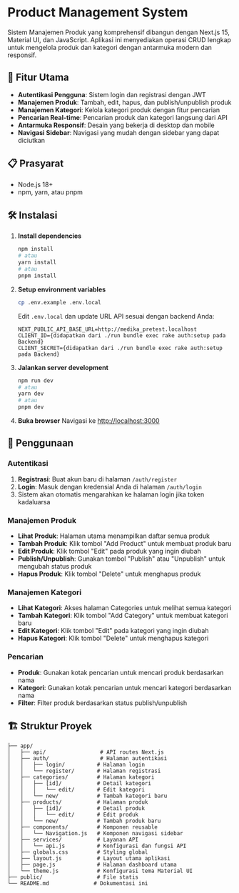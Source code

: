 # Product Management System

Sistem Manajemen Produk yang komprehensif dibangun dengan Next.js 15, Material UI, dan JavaScript. Aplikasi ini menyediakan operasi CRUD lengkap untuk mengelola produk dan kategori dengan antarmuka modern dan responsif.

## 🚀 Fitur Utama

- **Autentikasi Pengguna**: Sistem login dan registrasi dengan JWT
- **Manajemen Produk**: Tambah, edit, hapus, dan publish/unpublish produk
- **Manajemen Kategori**: Kelola kategori produk dengan fitur pencarian
- **Pencarian Real-time**: Pencarian produk dan kategori langsung dari API
- **Antarmuka Responsif**: Desain yang bekerja di desktop dan mobile
- **Navigasi Sidebar**: Navigasi yang mudah dengan sidebar yang dapat diciutkan

## 📋 Prasyarat

- Node.js 18+
- npm, yarn, atau pnpm

## 🛠️ Instalasi

1. **Install dependencies**
   ```bash
   npm install
   # atau
   yarn install
   # atau
   pnpm install
   ```

2. **Setup environment variables**
   ```bash
   cp .env.example .env.local
   ```
   Edit `.env.local` dan update URL API sesuai dengan backend Anda:
   ```env
   NEXT_PUBLIC_API_BASE_URL=http://medika_pretest.localhost
   CLIENT_ID={didapatkan dari ./run bundle exec rake auth:setup pada Backend}
   CLIENT_SECRET={didapatkan dari ./run bundle exec rake auth:setup pada Backend}
   ```

3. **Jalankan server development**
   ```bash
   npm run dev
   # atau
   yarn dev
   # atau
   pnpm dev
   ```

4. **Buka browser**
   Navigasi ke [http://localhost:3000](http://localhost:3000)

## 📖 Penggunaan

### Autentikasi
1. **Registrasi**: Buat akun baru di halaman `/auth/register`
2. **Login**: Masuk dengan kredensial Anda di halaman `/auth/login`
3. Sistem akan otomatis mengarahkan ke halaman login jika token kadaluarsa

### Manajemen Produk
- **Lihat Produk**: Halaman utama menampilkan daftar semua produk
- **Tambah Produk**: Klik tombol "Add Product" untuk membuat produk baru
- **Edit Produk**: Klik tombol "Edit" pada produk yang ingin diubah
- **Publish/Unpublish**: Gunakan tombol "Publish" atau "Unpublish" untuk mengubah status produk
- **Hapus Produk**: Klik tombol "Delete" untuk menghapus produk

### Manajemen Kategori
- **Lihat Kategori**: Akses halaman Categories untuk melihat semua kategori
- **Tambah Kategori**: Klik tombol "Add Category" untuk membuat kategori baru
- **Edit Kategori**: Klik tombol "Edit" pada kategori yang ingin diubah
- **Hapus Kategori**: Klik tombol "Delete" untuk menghapus kategori

### Pencarian
- **Produk**: Gunakan kotak pencarian untuk mencari produk berdasarkan nama
- **Kategori**: Gunakan kotak pencarian untuk mencari kategori berdasarkan nama
- **Filter**: Filter produk berdasarkan status publish/unpublish

## 🏗️ Struktur Proyek

```
├── app/
│   ├── api/                 # API routes Next.js
│   ├── auth/                # Halaman autentikasi
│   │   ├── login/          # Halaman login
│   │   └── register/       # Halaman registrasi
│   ├── categories/         # Halaman kategori
│   │   ├── [id]/           # Detail kategori
│   │   │   └── edit/       # Edit kategori
│   │   └── new/            # Tambah kategori baru
│   ├── products/           # Halaman produk
│   │   ├── [id]/           # Detail produk
│   │   │   └── edit/       # Edit produk
│   │   └── new/            # Tambah produk baru
│   ├── components/         # Komponen reusable
│   │   └── Navigation.js   # Komponen navigasi sidebar
│   ├── services/           # Layanan API
│   │   └── api.js          # Konfigurasi dan fungsi API
│   ├── globals.css         # Styling global
│   ├── layout.js           # Layout utama aplikasi
│   ├── page.js             # Halaman dashboard utama
│   └── theme.js            # Konfigurasi tema Material UI
├── public/                 # File statis
└── README.md              # Dokumentasi ini
```


